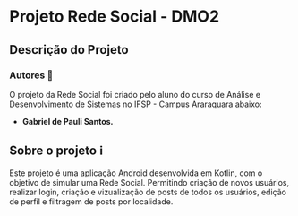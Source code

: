 # Projeto Rede Social - DMO2

## Descrição do Projeto

### Autores 👤

O projeto da Rede Social foi criado pelo aluno do curso de Análise e Desenvolvimento de Sistemas no IFSP - Campus Araraquara abaixo:
- **Gabriel de Pauli Santos.**

## Sobre o projeto ℹ

Este projeto é uma aplicação Android desenvolvida em Kotlin, com o objetivo de simular uma Rede Social. Permitindo criação de novos usuários, realizar login, criação e vizualização de posts de todos os usuários, edição de perfil e filtragem de posts por localidade.
